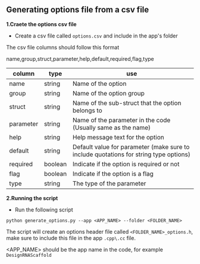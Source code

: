 ## Generating options file from a csv file

**1.Craete the options csv file** 

* Create a csv file called ``options.csv`` and include in the app's folder

The csv file columns should follow this format

name,group,struct,parameter,help,default,required,flag,type


column|type|use
-----|-----|-----
name|string|Name of the option
group|string|Name of the option group
struct|string|Name of the sub-struct that the option belongs to
parameter|string|Name of the parameter in the code (Usually same as the name)
help|string|Help message text for the option
default|string|Default value for parameter (make sure to include quotations for string type options)
required|boolean|Indicate if the option is required or not
flag|boolean|Indicate if the option is a flag
type|string|The type of the parameter



**2.Running the script**

* Run the following script

``python generate_options.py --app <APP_NAME> --folder <FOLDER_NAME>``

The script will create an options header file called ```<FOLDER_NAME>_options.h```, make sure to include this file in the app ```.cpp\.cc``` file.

<APP_NAME> should be the app name in the code, for example `DesignRNAScaffold`

